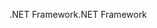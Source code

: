 <span data-ttu-id="bf8e6-101">.NET Framework</span><span class="sxs-lookup"><span data-stu-id="bf8e6-101">.NET Framework</span></span>